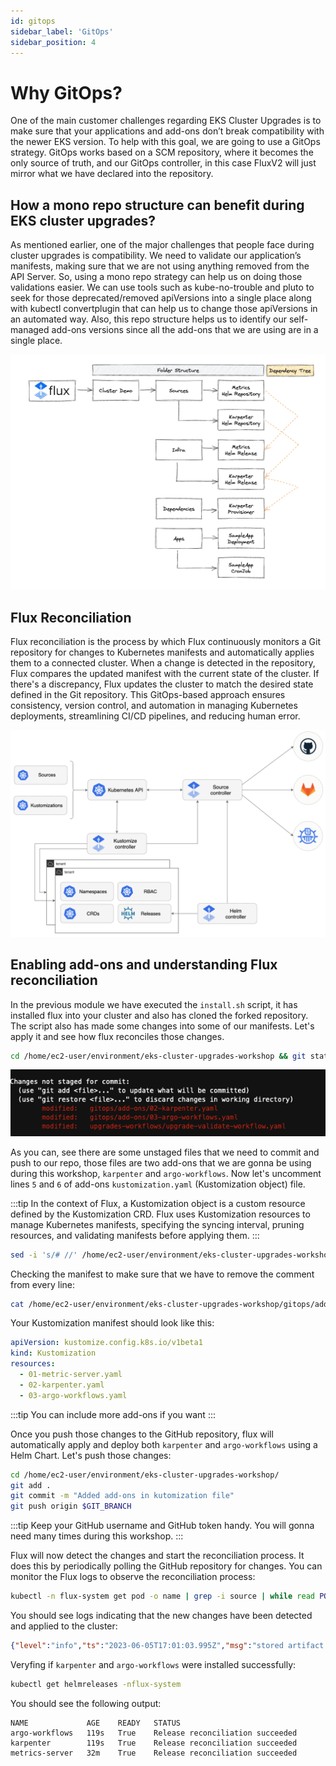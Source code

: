 ```yaml
---
id: gitops
sidebar_label: 'GitOps'
sidebar_position: 4
---
```


# Why GitOps?

One of the main customer challenges regarding EKS Cluster Upgrades is to make sure that your applications and add-ons don’t break compatibility with the newer EKS version. To help with this goal, we are going to use a GitOps strategy. GitOps works based on a SCM repository, where it becomes the only source of truth, and our GitOps controller, in this case FluxV2 will just mirror what we have declared into the repository.

## How a mono repo structure can benefit during EKS cluster upgrades?

As mentioned earlier, one of the major challenges that people face during cluster upgrades is compatibility. We need to validate our application’s manifests, making sure that we are not using anything removed from the API Server. So, using a mono repo strategy can help us on doing those validations easier. We can use tools such as kube-no-trouble and pluto to seek for those deprecated/removed apiVersions into a single place along with kubectl convertplugin that can help us to change those apiVersions in an automated way. Also, this repo structure helps us to identify our self-managed add-ons versions since all the add-ons that we are using are in a single place.

![Flux Folder Structure](../static/img/flux-flow-diagram.png)

## Flux Reconciliation

Flux reconciliation is the process by which Flux continuously monitors a Git repository for changes to Kubernetes manifests and automatically applies them to a connected cluster. When a change is detected in the repository, Flux compares the updated manifest with the current state of the cluster. If there's a discrepancy, Flux updates the cluster to match the desired state defined in the Git repository. This GitOps-based approach ensures consistency, version control, and automation in managing Kubernetes deployments, streamlining CI/CD pipelines, and reducing human error.

![GitOps toolkit](../static/img/gitops-toolkit.png)

## Enabling add-ons and understanding Flux reconciliation

In the previous module we have executed the `install.sh` script, it has installed flux into your cluster and also has cloned the forked repository. The script also has made some changes into some of our manifests. Let's apply it and see how flux reconciles those changes.

```bash
cd /home/ec2-user/environment/eks-cluster-upgrades-workshop && git status
```

![Git Status](../static/img/github-repo-changes.png)

As you can, see there are some unstaged files that we need to commit and push to our repo, those files are two add-ons that we are gonna be using during this workshop, `karpenter` and `argo-workflows`. Now let's uncomment lines `5` and `6` of add-ons `kustomization.yaml` (Kustomization object) file.

:::tip
In the context of Flux, a Kustomization object is a custom resource defined by the Kustomization CRD. Flux uses Kustomization resources to manage Kubernetes manifests, specifying the syncing interval, pruning resources, and validating manifests before applying them.
:::

```bash
sed -i 's/# //' /home/ec2-user/environment/eks-cluster-upgrades-workshop/gitops/add-ons/kustomization.yaml
```

Checking the manifest to make sure that we have to remove the comment from every line:

```bash
cat /home/ec2-user/environment/eks-cluster-upgrades-workshop/gitops/add-ons/kustomization.yaml
```

Your Kustomization manifest should look like this:

```yaml
apiVersion: kustomize.config.k8s.io/v1beta1
kind: Kustomization
resources:
  - 01-metric-server.yaml
  - 02-karpenter.yaml
  - 03-argo-workflows.yaml
```

:::tip
You can include more add-ons if you want
:::

Once you push those changes to the GitHub repository, flux will automatically apply and deploy both `karpenter` and `argo-workflows` using a Helm Chart. Let's push those changes:

```bash
cd /home/ec2-user/environment/eks-cluster-upgrades-workshop/
git add .
git commit -m "Added add-ons in kutomization file"
git push origin $GIT_BRANCH
```

:::tip
Keep your GitHub username and GitHub token handy. You will gonna need many times during this workshop.
:::

Flux will now detect the changes and start the reconciliation process. It does this by periodically polling the GitHub repository for changes. You can monitor the Flux logs to observe the reconciliation process:

```bash
kubectl -n flux-system get pod -o name | grep -i source | while read POD; do kubectl -n flux-system logs -f $POD --since=1m; done
```
You should see logs indicating that the new changes have been detected and applied to the cluster:

```json
{"level":"info","ts":"2023-06-05T17:01:03.995Z","msg":"stored artifact for commit 'Added add-ons in kutomization file'","controller":"gitrepository","controllerGroup":"source.toolkit.fluxcd.io","controllerKind":"GitRepository","GitRepository":{"name":"flux-system","namespace":"flux-system"},"namespace":"flux-system","name":"flux-system","reconcileID":"d594bbe0-1f6d-4364-8a3f-67daf56035db"}
```

Veryfing if `karpenter` and `argo-workflows` were installed successfully:

```bash
kubectl get helmreleases -nflux-system
```

You should see the following output:

```
NAME             AGE    READY   STATUS
argo-workflows   119s   True    Release reconciliation succeeded
karpenter        119s   True    Release reconciliation succeeded
metrics-server   32m    True    Release reconciliation succeeded
```
